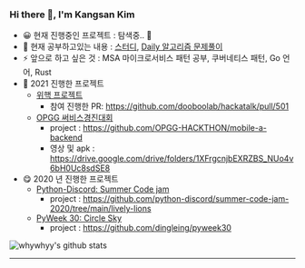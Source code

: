 ### Hi there 👋, I'm Kangsan Kim 

- 😀 현재 진행중인 프로젝트 : 탐색중.. 🤔
- 🌱 현재 공부하고있는 내용 : [스터디](https://github.com/st-study-group/study-log), [Daily 알고리즘 문제풀이](https://github.com/whywhyy/daily-algol)
- ⚡ 앞으로 하고 싶은 것 : MSA 마이크로서비스 패턴 공부, 쿠버네티스 패턴, Go 언어, Rust
- 🤠 2021 진행한 프로젝트
  - [위핵 프로젝트](https://wehack.dev/#/) 
    - 참여 진행한 PR: https://github.com/dooboolab/hackatalk/pull/501
  - [OPGG 써비스경진대회](https://www.opgg.team/event/hackathon-2021)
    - project : https://github.com/OPGG-HACKTHON/mobile-a-backend
    - 영상 및 apk : https://drive.google.com/drive/folders/1XFrgcnjbEXRZBS_NUo4v6bH0Uc8sdSE8
- 😋 2020 년 진행한 프로젝트 
  - [Python-Discord: Summer Code jam](https://github.com/python-discord/summer-code-jam-2020)
    - project : https://github.com/python-discord/summer-code-jam-2020/tree/main/lively-lions
  - [PyWeek 30: Circle Sky](https://pyweek.org/e/Bungus/)
    - project : https://github.com/dingleing/pyweek30

![whywhyy's github stats](https://github-readme-stats.whywhyy.vercel.app/api?username=whywhyy&show_icons=true&theme=radical)

---
